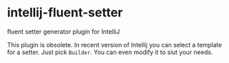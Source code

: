 # intellij-fluent-setter
fluent setter generator plugin for IntelliJ

This plugin is obsolete. In recent version of Intellij you can select a template for a setter. Just pick `Builder`. You can even modify it to siut your needs.
